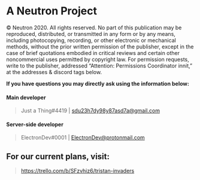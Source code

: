 # A Neutron Project
© Neutron 2020. All rights reserved.
No part of this publication may be reproduced, distributed, or transmitted in any form or by any means,
including photocopying, recording, or other electronic or mechanical methods, without the prior written permission of the publisher,
except in the case of brief quotations embodied in critical reviews and certain other noncommercial uses permitted by copyright law.
For permission requests, write to the publisher, addressed “Attention: Permissions Coordinator innit,” at the addresses & discord tags below.

**If you have questions you may directly ask using the information below:**

#### Main developer
> Just a Thing#4419 | sdu23h7dy98y87asd7a@gmail.com
#### Server-side developer
> ElectronDev#0001 | ElectronDev@protonmail.com

## For our current plans, visit:
> https://trello.com/b/SFzvhiz6/tristan-invaders
